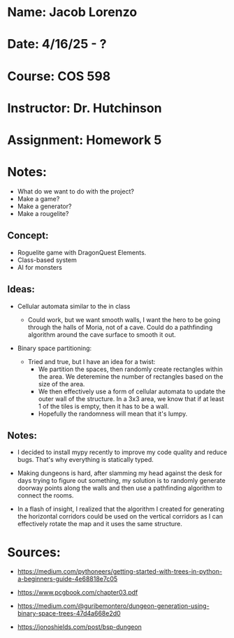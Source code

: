 # Name: Jacob Lorenzo
# Date: 4/16/25 - ?
# Course: COS 598
# Instructor: Dr. Hutchinson
# Assignment: Homework 5


# Notes:
- What do we want to do with the project? 
- Make a game?
- Make a generator?
- Make a rougelite?

## Concept:
- Roguelite game with DragonQuest Elements.
- Class-based system
- AI for monsters

## Ideas:
- Cellular automata similar to the in class
    - Could work, but we want smooth walls, I want the hero to be going through the halls of Moria, not of a cave. Could do a pathfinding algorithm around the cave surface to smooth it out.

- Binary space partitioning:
    - Tried and true, but I have an idea for a twist:
        - We partition the spaces, then randomly create rectangles within the area. We deteremine the number of rectangles based on the size of the area. 
        - We then effectively use a form of cellular automata to update the outer wall of the structure. In a 3x3 area, we know that if at least 1 of the tiles is empty, then it has to be a wall. 
        - Hopefully the randomness will mean that it's lumpy. 

## Notes:
- I decided to install mypy recently to improve my code quality and reduce bugs. That's why everything is statically typed.

- Making dungeons is hard, after slamming my head against the desk for days trying to figure out something, my solution is to randomly generate doorway points along the walls and then use a pathfinding algorithm to connect the rooms. 

- In a flash of insight, I realized that the algorithm I created for generating the horizontal corridors could be used on the vertical corridors as I can effectively rotate the map and it uses the same structure. 

# Sources:
- https://medium.com/pythoneers/getting-started-with-trees-in-python-a-beginners-guide-4e68818e7c05

- https://www.pcgbook.com/chapter03.pdf

- https://medium.com/@guribemontero/dungeon-generation-using-binary-space-trees-47d4a668e2d0

- https://jonoshields.com/post/bsp-dungeon